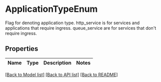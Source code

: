 # ApplicationTypeEnum

Flag for denoting application type. http_service is for services and applications that require ingress. queue_service are for services that don't require ingress.
## Properties
Name | Type | Description | Notes
------------ | ------------- | ------------- | -------------

[[Back to Model list]](../README.md#documentation-for-models) [[Back to API list]](../README.md#documentation-for-api-endpoints) [[Back to README]](../README.md)


